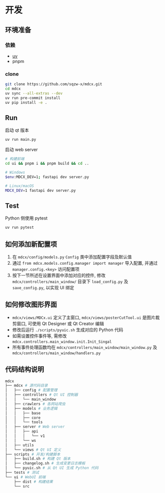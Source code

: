 # 开发

## 环境准备

### 依赖

* [uv](https://docs.astral.sh/uv/getting-started/installation/)
* pnpm

### clone

```bash
git clone https://github.com/sqzw-x/mdcx.git
cd mdcx
uv sync --all-extras --dev
uv run pre-commit install
uv pip install -e .
```

## Run

启动 qt 版本

```bash
uv run main.py
```

启动 web server

```bash
# 构建前端
cd ui && pnpm i && pnpm build && cd ..

# Windows
$env:MDCX_DEV=1; fastapi dev server.py

# Linux/macOS
MDCX_DEV=1 fastapi dev server.py
```

## Test

Python 侧使用 pytest

```bash
uv run pytest
```

## 如何添加新配置项

1. 在 `mdcx/config/models.py` `Config` 类中添加配置字段及默认值
2. 通过 `from mdcx.models.config.manager import manager` 导入配置, 并通过 `manager.config.<key>` 访问配置项
3. 按下一节所述在设置界面中添加对应的控件, 修改 `mdcx/controllers/main_window/` 目录下 `load_config.py` 及 `save_config.py`, 以实现 UI 绑定

## 如何修改图形界面

* `mdcx/views/MDCx.ui` 定义了主窗口, `mdcx/views/posterCutTool.ui` 是图片裁剪窗口, 可使用 Qt Designer 或 Qt Creator 编辑
* 修改后运行 `./scripts/pyuic.sh` 生成对应的 Python 代码
* 如需设置控件事件等, 需修改 `mdcx.controllers.main_window.init.Init_Singal`
* 所有事件处理函数均在 `mdcx/controllers/main_window/main_window.py` 及 `mdcx/controllers/main_window/handlers.py`

## 代码结构说明

```bash
mdcx
├── mdcx # 源代码目录
│   ├── config # 配置管理
│   ├── controllers # Qt UI 控制器
│   │   └── main_window
│   ├── crawlers # 各网站爬虫
│   ├── models # 业务逻辑
│   │   ├── base
│   │   ├── core
│   │   └── tools
│   ├── server # Web server
│   │   ├── api
│   │   │   └── v1
│   │   └── ws
│   ├── utils
│   └── views # Qt UI 定义
├── scripts # 开发/构建脚本
│   ├── build.sh # 构建 Qt 版本
│   ├── changelog.sh # 生成变更日志模板
│   └── pyuic.sh # 从 Qt UI 生成 Python 代码
├── tests # 测试
└── ui # WebUI 前端
    ├── dist # 构建结果
    └── src
```
